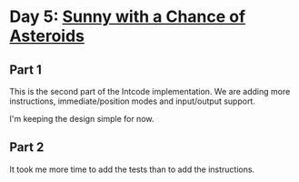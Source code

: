 # Day 5: [Sunny with a Chance of Asteroids](https://adventofcode.com/2019/day/5)

## Part 1

This is the second part of the Intcode implementation. We are adding more instructions, immediate/position modes and input/output support.

I'm keeping the design simple for now.

## Part 2

It took me more time to add the tests than to add the instructions.